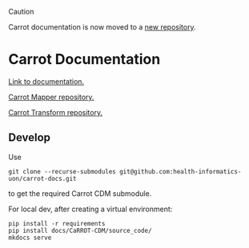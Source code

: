 > [!CAUTION]
> Carrot documentation is now moved to a [new repository](https://github.com/Health-Informatics-UoN/carrot).

# Carrot Documentation

[Link to documentation.](https://health-informatics-uon.github.io/carrot)

[Carrot Mapper repository.](https://github.com/Health-Informatics-UoN/Carrot-Mapper)

[Carrot Transform repository.](https://github.com/HDRUK/CaRROT-Transform)


## Develop

Use 
```
git clone --recurse-submodules git@github.com:health-informatics-uon/carrot-docs.git
```
to get the required Carrot CDM submodule.

For local dev, after creating a virtual environment:
```
pip install -r requirements
pip install docs/CaRROT-CDM/source_code/
mkdocs serve
```

